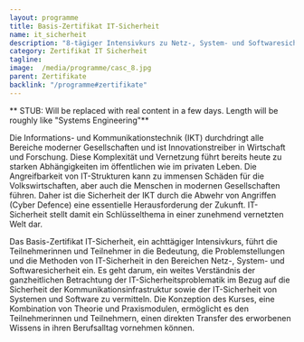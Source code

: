 ```yaml
---
layout: programme
title: Basis-Zertifikat IT-Sicherheit
name: it_sicherheit
description: "8-tägiger Intensivkurs zu Netz-, System- und Softwaresicherheit"
category: Zertifikat IT Sicherheit
tagline: 
image:  /media/programme/casc_8.jpg
parent: Zertifikate
backlink: "/programme#zertifikate"
---
```



** STUB: Will be replaced with real content in a few days. Length will be roughly like "Systems Engineering"**

Die Informations- und Kommunikationstechnik (IKT) durchdringt alle Bereiche moderner Gesellschaften und ist Innovationstreiber in Wirtschaft und Forschung. Diese Komplexität und Vernetzung führt bereits heute zu starken Abhängigkeiten im öffentlichen wie im privaten Leben. Die Angreifbarkeit von IT-Strukturen kann zu immensen Schäden für die Volkswirtschaften, aber auch die Menschen in modernen Gesellschaften führen. Daher ist die Sicherheit der IKT durch die Abwehr von Angriffen (Cyber Defence) eine essentielle Herausforderung der Zukunft. IT-Sicherheit stellt damit ein Schlüsselthema in einer zunehmend vernetzten Welt dar.

Das Basis-Zertifikat IT-Sicherheit, ein achttägiger Intensivkurs, führt die Teilnehmerinnen und Teilnehmer in die Bedeutung, die Problemstellungen und die Methoden von IT-Sicherheit in den Bereichen Netz-, System- und Softwaresicherheit ein. Es geht darum, ein weites Verständnis der ganzheitlichen Betrachtung der IT-Sicherheitsproblematik im Bezug auf die Sicherheit der Kommunikationsinfrastruktur sowie der IT-Sicherheit von Systemen und Software zu vermitteln. Die Konzeption des Kurses, eine Kombination von Theorie und Praxismodulen, ermöglicht es den Teilnehmerinnen und Teilnehmern, einen direkten Transfer des erworbenen Wissens in ihren Berufsalltag vornehmen können.


